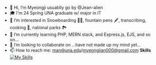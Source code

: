 - 👋 Hi, I’m Myeongji usuablly go by @Jean-alien
- 🎓 I'm 24 Spring UNA graduate w/ major in IT
- 👀 I’m interested in Snowboarding 🏂🏼, fountain pens 🖋️, transcribing, cooking 🍳, national parks 🏞️
- 🌱 I’m currently learning PHP, MERN stack, and Express.js, EJS, and so on...
- 💞️ I’m looking to collaborate on ...have not made up my mind yet...
- 📫 How to reach me: man@una.edu/myeongjian000@gmail.com
**Skills**
  [![My Skills](https://skillicons.dev/icons?i=npm,nodejs,express,python,java,html,css,vue,mysql,mongodb,php,javascript,windows,linux,eclipse,vscode,aws,docker,kubernetes)](https://skillicons.dev)

<!---
Jean-alien/Jean-alien is a ✨ special ✨ repository because its `README.md` (this file) appears on your GitHub profile.
You can click the Preview link to take a look at your changes.
--->
